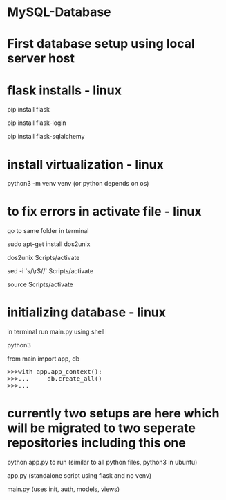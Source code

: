# MySQL-Database
# First database setup using local server host

# flask installs - linux

pip install flask

pip install flask-login

pip install flask-sqlalchemy

# install virtualization - linux

python3 -m venv venv (or python depends on os)

# to fix errors in activate file - linux

go to same folder in terminal

sudo apt-get install dos2unix

dos2unix Scripts/activate

sed -i 's/\r$//' Scripts/activate

source Scripts/activate

# initializing database - linux
in terminal run main.py using shell

python3 

from main import app, db
<pre>
>>>with app.app_context():
>>>...     db.create_all()
>>>...
</pre>

# currently two setups are here which will be migrated to two seperate repositories including this one

python app.py to run (similar to all python files, python3 in ubuntu)

app.py (standalone script using flask and no venv)

main.py (uses init, auth, models, views)